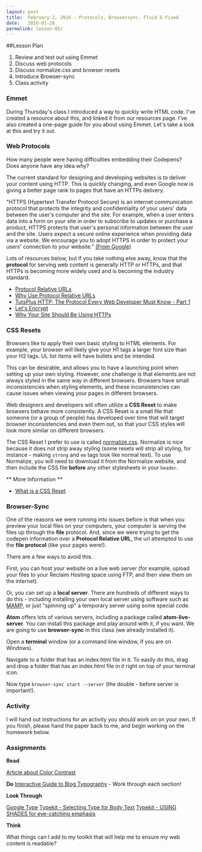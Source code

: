 ```yaml
---
layout: post
title:  February 2, 2016 - Protocols, Browsersync, Fluid & Fixed
date:   2016-01-28
permalink: lesson-05/
---
```


##Lesson Plan

1. Review and test out using Emmet
2. Discuss web protocols
3. Discuss normalize.css and browser resets
4. Introduce Browser-sync
5. Class activity

### Emmet

During Thursday's class I introduced a way to quickly write HTML code.  I've created a resource about this, and linked it from our resources page.  I've also created a one-page guide for you about using Emmet.  Let's take a look at this and try it out.

### Web Protocols

How many people were having difficulties embedding their Codepens?  Does anyone have any idea why?

The current standard for designing and developing websites is to deliver your content using HTTP.  This is quickly changing, and even Google now is giving a better page rank to pages that have an HTTPs delivery.

"HTTPS (Hypertext Transfer Protocol Secure) is an internet communication protocol that protects the integrity and confidentiality of your users' data between the user's computer and the site. For example, when a user enters data into a form on your site in order to subscribe to updates or purchase a product, HTTPS protects that user's personal information between the user and the site. Users expect a secure online experience when providing data via a website. We encourage you to adopt HTTPS in order to protect your users' connection to your website." [(From Google)](https://support.google.com/webmasters/answer/6073543?hl=en)

Lots of resources below, but if you take nothing else away, know that the **protocol** for serving web content is generally HTTP or HTTPs, and that HTTPs is becoming more widely used and is becoming the industry standard.

- [Protocol Relative URLs](http://billpatrianakos.me/blog/2013/04/18/protocol-relative-urls/)
- [Why Use Protocol Relative URLs](http://stackoverflow.com/questions/28446314/why-use-protocol-relative-urls-at-all)
- [TutsPlus HTTP: The Protocol Every Web Developer Must Know - Part 1](http://code.tutsplus.com/tutorials/http-the-protocol-every-web-developer-must-know-part-1--net-31177)
- [Let's Encrypt](https://letsencrypt.org/)
- [Why Your Site Should Be Using HTTPs](https://www.chapterthree.com/blog/why-your-site-should-be-using-https)


### CSS Resets

Browsers like to apply their own basic styling to HTML elements.  For example, your browser will likely give your H1 tags a larger font size than your H2 tags.  UL list items will have bullets and be intended.

This can be desirable, and allows you to have a launching point when setting up your own styling.  However, one challenge is that elements are not always styled in the same way in different browsers.  Browsers have small inconsistencies when styling elements, and these inconsistencies can cause issues when viewing your pages in different browsers.

Web designers and developers will often utilize a **CSS Reset** to make browsers behave more consistently.  A CSS Reset is a small file that someone (or a group of people) has developed over time that will target browser inconsistencies and even them out, so that your CSS styles will look more similar on different browsers.

The CSS Reset I prefer to use is called [normalize.css](http://necolas.github.io/normalize.css/).  Normalize is nice because it does not strip away styling (some resets will strip all styling, for instance - making `strong` and `em` tags look like normal text).  To use Normalize, you will need to download it from the Normalize website, and then include the CSS file **before** any other stylesheets in your `header`.

** More Information **

- [What is a CSS Reset](http://www.cssreset.com/what-is-a-css-reset/)

### Browser-Sync

One of the reasons we were running into issues before is that when you preview your local files on your computers, your computer is serving the files up through the **file** protocol.  And, since we were trying to get the codepen information over a **Protocol Relative URL**, the url attempted to use the **file protocol** (like your pages were!).

There are a few ways to avoid this.

First, you can host your website on a live web server (for example, upload your files to your Reclaim Hosting space using FTP, and then view them on the internet).

Or, you can set up a **local server**.  There are hundreds of different ways to do this - including installing your own local server using software such as [MAMP](https://www.mamp.info/en/), or just "spinning up" a temporary server using some special code.

**Atom** offers lots of various servers, including a package called **atom-live-server**.  You can install this package and play around with it, if you want.  We are going to use **browser-sync** in this class (we already installed it).

Open a **terminal** window (or a command line window, if you are on Windows).

Navigate to a folder that has an index.html file in it.  To easily do this, drag and drop a folder that has an index.html file in it right on top of your terminal icon.

Now type `browser-sync start --server` (the double - before server is important!).

### Activity

I will hand out instructions for an activity you should work on on your own.  If you finish, please hand the paper back to me, and begin working on the homework below.

### Assignments

**Read**

[Article about Color Contrast](https://viget.com/inspire/color-contrast)

**Do**
[Interactive Guide to Blog Typography](http://www.kaikkonendesign.fi/typography/) - Work through each section!

**Look Through**

[Google Type](http://femmebot.github.io/google-type/)
[Typekit - Selecting Type for Body Text](http://practice.typekit.com/lesson/selecting-typefaces-for-body-text/)
[Typekit - USING SHADES for eye-catching emphasis](http://practice.typekit.com/lesson/using-shades/)

**Think**

What things can I add to my toolkit that will help me to ensure my web content is readable?